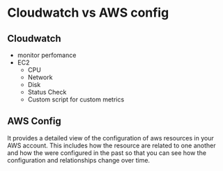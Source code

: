 # Cloudwatch vs AWS config

## Cloudwatch 
- monitor perfomance
- EC2
    - CPU
    - Network
    - Disk
    - Status Check
    - Custom script for custom metrics

## AWS Config
It provides a detailed view of the configuration of aws resources in your AWS account. This includes how the resource are related to one another and how the were configured in the past so that you can see how the configuration and relationships change over time.
